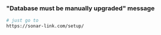 ### "Database must be manually upgraded" message

```bash
# just go to
https://sonar-link.com/setup/
```

